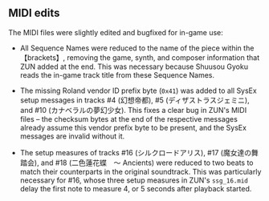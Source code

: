 
## MIDI edits

The MIDI files were slightly edited and bugfixed for in-game use:

* All Sequence Names were reduced to the name of the piece within the 【brackets】, removing the game, synth, and composer information that ZUN added at the end. This was necessary because Shuusou Gyoku reads the in-game track title from these Sequence Names.

* The missing Roland vendor ID prefix byte (`0x41`) was added to all SysEx setup messages in tracks #4 (幻想帝都), #5 (ディザストラスジェミニ), and #10 (カナベラルの夢幻少女). This fixes a clear bug in ZUN's MIDI files – the checksum bytes at the end of the respective messages already assume this vendor prefix byte to be present, and the SysEx messages are invalid without it.

* The setup measures of tracks #16 (シルクロードアリス), #17 (魔女達の舞踏会), and #18 (二色蓮花蝶　～ Ancients) were reduced to two beats to match their counterparts in the original soundtrack. This was particularly necessary for #16, whose three setup measures in ZUN's `ssg_16.mid` delay the first note to measure 4, or 5 seconds after playback started.
